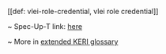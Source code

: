 [[def: vlei-role-credential, vlei role credential]]

~ Spec-Up-T link: <a href='https://weboftrust.github.io/WOT-terms/docs/glossary/vlei-role-credential'>here</a>

~ More in <a href="https://weboftrust.github.io/WOT-terms/docs/glossary/vlei-role-credential">extended KERI glossary</a>
